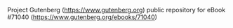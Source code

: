 Project Gutenberg (https://www.gutenberg.org) public repository for eBook #71040 (https://www.gutenberg.org/ebooks/71040)
